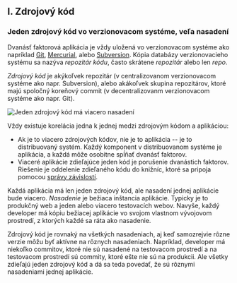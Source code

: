 ## I. Zdrojový kód
### Jeden zdrojový kód vo verzionovacom systéme, veľa nasadení

Dvanásť faktorová aplikácia je vždy uložená vo verzionovacom systéme ako napríklad [Git](http://git-scm.com/), [Mercurial](https://www.mercurial-scm.org/), alebo [Subversion](http://subversion.apache.org/). Kópia databázy verzionovacieho systému sa nazýva *repozitár kódu*, často skrátene *repozitár* alebo len *repo*.

*Zdrojový kód* je akýkoľvek repozitár (v centralizovanom verzionovacom systéme ako napr. Subversion), alebo akákoľvek skupina repozitárov, ktoré majú spoločný koreňový commit (v decentralizovanm verzionovacom systéme ako napr. Git).

![Jeden zdrojový kód má viacero nasadení](/images/codebase-deploys.png)

Vždy existuje korelácia jedna k jednej medzi zdrojovým kódom a aplikáciou:

* Ak je to viacero zdrojových kódov, nie je to aplikácia -- je to distribuovaný systém. Každý komponent v distribuovanom systéme je aplikácia, a každá môže osobitne spĺňať dvanásť faktorov.
* Viaceré aplikácie zdieľajúce jeden kód je porušenie dvanástich faktorov. Riešenie je oddelenie zdieľaného kódu do knižníc, ktoré sa pripoja pomocou [správy závislostí](./dependencies).

Každá aplikácia má len jeden zdrojový kód, ale nasadení jednej aplikácie bude viacero. *Nasadenie* je bežiaca inštancia aplikácie.  Typicky je to produkčný web a jeden alebo viacero testovacích webov. Navyše, každý developer má kópiu bežiacej aplikácie vo svojom vlastnom vývojovom prostredí, z ktorých každé sa ráta ako nasadenie.

Zdrojový kód je rovnaký na všetkých nasadeniach, aj keď samozrejvie rôzne verzie môžu byť aktívne na rôznych nasadeniach. Napríklad, developer má niekoľko commitov, ktoré nie sú nasadené na testovacom prostredí a na testovacom prostredí sú commity, ktoré ešte nie sú na produkcii.  Ale všetky zdieľajú jeden zdrojový kód a dá sa teda povedať, že sú rôznymi nasadeniami jednej aplikácie.
